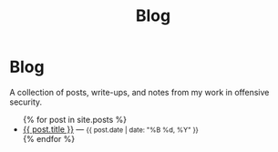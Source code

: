 ﻿---
layout: default
title: Blog
---

# Blog

A collection of posts, write-ups, and notes from my work in offensive security.

<ul>
  {% for post in site.posts %}
    <li>
      <a href="{{ post.url | relative_url }}">{{ post.title }}</a> — <small>{{ post.date | date: "%B %d, %Y" }}</small>
    </li>
  {% endfor %}
</ul>
